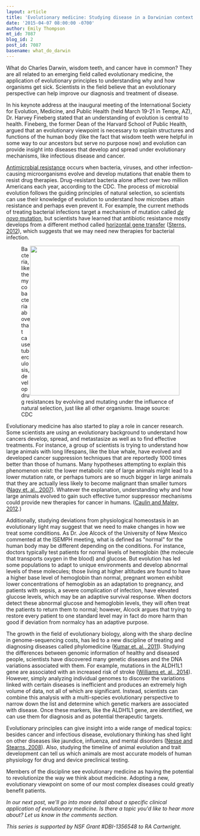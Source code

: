 ```yaml
---
layout: article
title: 'Evolutionary medicine: Studying disease in a Darwinian context'
date: '2015-04-07 08:00:00 -0700'
author: Emily Thompson
mt_id: 7087
blog_id: 2
post_id: 7087
basename: what_do_darwin
---
```

What do Charles Darwin, wisdom teeth, and cancer have in common? They are all related to an emerging field called evolutionary medicine, the application of evolutionary principles to understanding why and how organisms get sick. Scientists in the field believe that an evolutionary perspective can help improve our diagnosis and treatment of disease.  

In his keynote address at the inaugural meeting of the International Society for Evolution, Medicine, and Public Health (held March 19-21 in Tempe, AZ), Dr. Harvey Fineberg stated that an understanding of evolution is central to health. Fineberg, the former Dean of the Harvard School of Public Health, argued that an evolutionary viewpoint is necessary to explain structures and functions of the human body (like the fact that wisdom teeth were helpful in some way to our ancestors but serve no purpose now) and evolution can provide insight into diseases that develop and spread under evolutionary mechanisms, like infectious disease and cancer. 

[Antimicrobial resistance](http://en.wikipedia.org/wiki/Antimicrobial_resistance) occurs when bacteria, viruses, and other infection-causing microorganisms evolve and develop mutations that enable them to resist drug therapies. Drug-resistant bacteria alone affect over two million Americans each year, according to the CDC. The process of microbial evolution follows the guiding principles of natural selection, so scientists can use their knowledge of evolution to understand how microbes attain resistance and perhaps even prevent it. For example, the current methods of treating bacterial infections target a mechanism of mutation called [_de novo_ mutation](http://en.wikipedia.org/wiki/De_novo), but scientists have learned that antibiotic resistance mostly develops from a different method called [horizontal gene transfer](http://en.wikipedia.org/wiki/Horizontal_gene_transfer) ([Sterns, 2012](http://rspb.royalsocietypublishing.org/content/early/2012/08/27/rspb.2012.1326#ref-118)), which suggests that we may need new therapies for bacterial infection. 

<figure>
<img src="{{ site.baseurl }}/uploads/2015/tuberculosis.jpg" alt="" width="400" height="400" style="float:right;" />
<figcaption markdown="span">
Bacteria, like the mycobacteria above that cause tuberculosis, develop drug resistances by evolving and mutating under the influence of natural selection, just like all other organisms.
Image source: CDC

</figcaption>
</figure>

Evolutionary medicine has also started to play a role in cancer research. Some scientists are using an evolutionary background to understand how cancers develop, spread, and metastasize as well as to find effective treatments. For instance, a group of scientists is trying to understand how large animals with long lifespans, like the blue whale, have evolved and developed cancer suppression techniques that are reportedly 1000 times better than those of humans. Many hypotheses attempting to explain this phenomenon exist: the lower metabolic rate of large animals might lead to a lower mutation rate, or perhaps tumors are so much bigger in large animals that they are actually less likely to become malignant than smaller tumors ([Nagy et. al., 2007](http://icb.oxfordjournals.org/content/47/2/317.full)). Whatever the explanation, understanding why and how large animals evolved to gain such effective tumor suppressor mechanisms could provide new therapies for cancer in humans. ([Caulin and Maley, 2012](http://www.ncbi.nlm.nih.gov/pmc/articles/PMC3060950/).)

Additionally, studying deviations from physiological homeostasis in an evolutionary light may suggest that we need to make changes in how we treat some conditions. As Dr. Joe Alcock of the University of New Mexico commented at the ISEMPH meeting, what is defined as "normal" for the human body may be different depending on the conditions. For instance, doctors typically test patients for normal levels of hemoglobin (the molecule that transports oxygen in the blood) and glucose. But evolution has led some populations to adapt to unique environments and develop abnormal levels of these molecules; those living at higher altitudes are found to have a higher base level of hemoglobin than normal, pregnant women exhibit lower concentrations of hemoglobin as an adaptation to pregnancy, and patients with sepsis, a severe complication of infection, have elevated glucose levels, which may be an adaptive survival response. When doctors detect these abnormal glucose and hemoglobin levels, they will often treat the patients to return them to normal; however, Alcock argues that trying to restore every patient to one standard level may in fact do more harm than good if deviation from normalcy has an adaptive purpose.

The growth in the field of evolutionary biology, along with the sharp decline in genome-sequencing costs, has led to a new discipline of treating and diagnosing diseases called phylomedicine ([Kumar et. al., 2011](http://www.ncbi.nlm.nih.gov/pmc/articles/PMC3272884/)). Studying the differences between genomic information of healthy and diseased people, scientists have discovered many genetic diseases and the DNA variations associated with them. For example, mutations in the ALDH1L1 gene are associated with an increased risk of stroke ([Williams et. al., 2014](http://journals.plos.org/plosgenetics/article?id=10.1371/journal.pgen.1004214)). However, simply analyzing individual genomes to discover the variations linked with certain diseases is inefficient and produces an extremely high volume of data, not all of which are significant. Instead, scientists can combine this analysis with a multi-species evolutionary perspective to narrow down the list and determine which genetic markers are associated with disease. Once these markers, like the ALDH1L1 gene, are identified, we can use them for diagnosis and as potential therapeutic targets.

Evolutionary principles can give insight into a wide range of medical topics: besides cancer and infectious disease, evolutionary thinking has shed light on other diseases like jaundice, influenza, and mental disorders ([Nesse and Stearns, 2008](http://www.ncbi.nlm.nih.gov/pmc/articles/PMC3352398/)). Also, studying the timeline of animal evolution and trait development can tell us which animals are most accurate models of human physiology for drug and device preclinical testing. 

Members of the discipline see evolutionary medicine as having the potential to revolutionize the way we think about medicine. Adopting a new, evolutionary viewpoint on some of our most complex diseases could greatly benefit patients. 

_In our next post, we'll go into more detail about a specific clinical application of evolutionary medicine. Is there a topic you'd like to hear more about? Let us know in the comments section._

_This series is supported by NSF Grant #DBI-1356548 to RA Cartwright._
